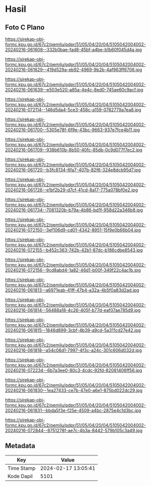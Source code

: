 # Hasil

## Foto C Plano

https://sirekap-obj-formc.kpu.go.id/67c2/pemilu/pdpr/51/05/04/20/04/5105042004002-20240216-061608--332b0bae-fad8-45bf-a4be-b1b60f045d4a.jpg

https://sirekap-obj-formc.kpu.go.id/67c2/pemilu/pdpr/51/05/04/20/04/5105042004002-20240216-061629--419d529a-eb92-4969-9b2b-4af963ff6706.jpg

https://sirekap-obj-formc.kpu.go.id/67c2/pemilu/pdpr/51/05/04/20/04/5105042004002-20240216-061639--e503e520-a85a-4e4c-8ed0-745ae60c9acf.jpg

https://sirekap-obj-formc.kpu.go.id/67c2/pemilu/pdpr/51/05/04/20/04/5105042004002-20240216-072114--146d5da4-5ce3-458c-a159-0782779a7ea8.jpg

https://sirekap-obj-formc.kpu.go.id/67c2/pemilu/pdpr/51/05/04/20/04/5105042004002-20240216-061700--5305e78f-6f9e-43bc-9663-937e7fce4b11.jpg

https://sirekap-obj-formc.kpu.go.id/67c2/pemilu/pdpr/51/05/04/20/04/5105042004002-20240216-061709--938b610b-8b50-40fc-85db-0c9d077f7ec2.jpg

https://sirekap-obj-formc.kpu.go.id/67c2/pemilu/pdpr/51/05/04/20/04/5105042004002-20240216-061720--b3fc8134-6fa7-407b-82f6-324e8dcb95d7.jpg

https://sirekap-obj-formc.kpu.go.id/67c2/pemilu/pdpr/51/05/04/20/04/5105042004002-20240216-061726--e1bf2b29-d7cf-41cd-8a17-775a078bf0e2.jpg

https://sirekap-obj-formc.kpu.go.id/67c2/pemilu/pdpr/51/05/04/20/04/5105042004002-20240216-061734--7081320b-b79a-4b86-bd1f-958d22a346b8.jpg

https://sirekap-obj-formc.kpu.go.id/67c2/pemilu/pdpr/51/05/04/20/04/5105042004002-20240216-072150--3ef106d9-cd01-4342-8951-15f9e0b66b04.jpg

https://sirekap-obj-formc.kpu.go.id/67c2/pemilu/pdpr/51/05/04/20/04/5105042004002-20240216-072155--b452c363-742b-42b1-87dc-b186cdbe8543.jpg

https://sirekap-obj-formc.kpu.go.id/67c2/pemilu/pdpr/51/05/04/20/04/5105042004002-20240216-072156--9cd8abd4-1a82-46d1-b00f-349f22c4ac1b.jpg

https://sirekap-obj-formc.kpu.go.id/67c2/pemilu/pdpr/51/05/04/20/04/5105042004002-20240216-061813--a6971eab-41ff-47b4-a32a-4b5f0a83d2ad.jpg

https://sirekap-obj-formc.kpu.go.id/67c2/pemilu/pdpr/51/05/04/20/04/5105042004002-20240216-061814--56488a18-4c26-405f-b77d-eaf07ae785d9.jpg

https://sirekap-obj-formc.kpu.go.id/67c2/pemilu/pdpr/51/05/04/20/04/5105042004002-20240216-061815--1846d899-3cbf-4b39-a9cd-5a311cd27e42.jpg

https://sirekap-obj-formc.kpu.go.id/67c2/pemilu/pdpr/51/05/04/20/04/5105042004002-20240216-061818--a54c08d1-7997-4f3c-a24c-301c606d032d.jpg

https://sirekap-obj-formc.kpu.go.id/67c2/pemilu/pdpr/51/05/04/20/04/5105042004002-20240216-072234--6b7a3ee0-80c3-4cdc-92fd-82081406ff56.jpg

https://sirekap-obj-formc.kpu.go.id/67c2/pemilu/pdpr/51/05/04/20/04/5105042004002-20240216-061830--1ea27433-ce7b-47e0-a6e1-875bd022dc29.jpg

https://sirekap-obj-formc.kpu.go.id/67c2/pemilu/pdpr/51/05/04/20/04/5105042004002-20240216-061831--bbda5f3e-f25e-4509-a4bc-2875e4c1d3bc.jpg

https://sirekap-obj-formc.kpu.go.id/67c2/pemilu/pdpr/51/05/04/20/04/5105042004002-20240216-072844--8751278f-ae7c-4b3a-8442-579b105c3a49.jpg


## Metadata

| Key        | Value               |
| ---------- | ------------------- |
| Time Stamp | 2024-02-17 13:05:41 |
| Kode Dapil | 5101                |



